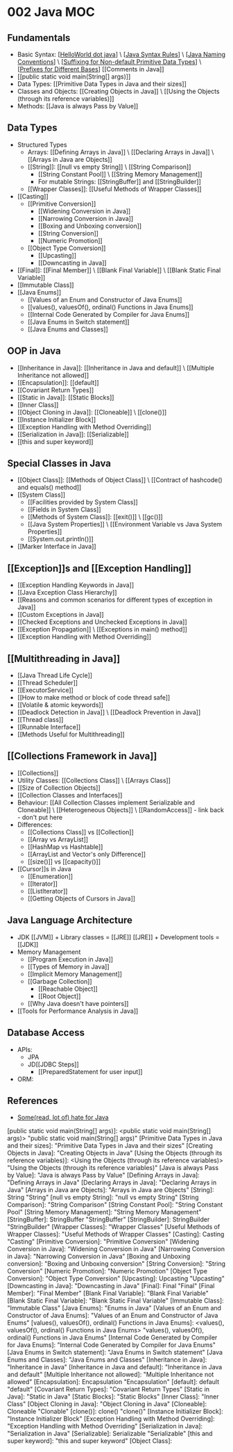# 002 Java MOC

## Fundamentals

- Basic Syntax: [[HelloWorld dot java]] \ [[Java Syntax Rules]] \ [[Java Naming Conventions]] \ [[Suffixing for Non-default Primitive Data Types]] \ [[Prefixes for Different Bases]] \[[Comments in Java]]
- [[public static void main(String[] args)]]
- Data Types: [[Primitive Data Types in Java and their sizes]]
- Classes and Objects: [[Creating Objects in Java]] \ [[Using the Objects (through its reference variables)]]
- Methods: [[Java is always Pass by Value]]

## Data Types

- Structured Types  
  - Arrays: [[Defining Arrays in Java]] \ [[Declaring Arrays in Java]] \ [[Arrays in Java are Objects]]
  - [[String]]: [[null vs empty String]] \ [[String Comparison]]
    - [[String Constant Pool]] \ [[String Memory Management]]
    - For mutable Strings: [[StringBuffer]] and [[StringBuilder]]
  - [[Wrapper Classes]]: [[Useful Methods of Wrapper Classes]]
- [[Casting]]
  - [[Primitive Conversion]]
    - [[Widening Conversion in Java]]
    - [[Narrowing Conversion in Java]]
    - [[Boxing and Unboxing conversion]]
    - [[String Conversion]]
    - [[Numeric Promotion]]
  - [[Object Type Conversion]]
    - [[Upcasting]]
    - [[Downcasting in Java]]
- [[Final]]: [[Final Member]] \ [[Blank Final Variable]] \ [[Blank Static Final Variable]]
- [[Immutable Class]]
- [[Java Enums]]
  - [[Values of an Enum and Constructor of Java Enums]]
  - [[values(), valuesOf(), ordinal() Functions in Java Enums]]
  - [[Internal Code Generated by Compiler for Java Enums]]
  - [[Java Enums in Switch statement]]
  - [[Java Enums and Classes]]

## OOP in Java

- [[Inheritance in Java]]: [[Inheritance in Java and default]] \ [[Multiple Inheritance not allowed]]
- [[Encapsulation]]: [[default]]
- [[Covariant Return Types]]
- [[Static in Java]]: [[Static Blocks]]
- [[Inner Class]]
- [[Object Cloning in Java]]: [[Cloneable]] \ [[clone()]]
- [[Instance Initializer Block]]
- [[Exception Handling with Method Overriding]]
- [[Serialization in Java]]: [[Serializable]]
- [[this and super keyword]]

## Special Classes in Java

- [[Object Class]]: [[Methods of Object Class]] \ [[Contract of hashcode() and equals() method]]
- [[System Class]]
  - [[Facilities provided by System Class]]
  - [[Fields in System Class]]
  - [[Methods of System Class]]: [[exit()]] \ [[gc()]]
  - [[Java System Properties]] \ [[Environment Variable vs Java System Properties]]
  - [[System.out.println()]]
- [[Marker Interface in Java]]

## [[Exception]]s and [[Exception Handling]]

- [[Exception Handling Keywords in Java]]
- [[Java Exception Class Hierarchy]]
- [[Reasons and common scenarios for different types of exception in Java]]
- [[Custom Exceptions in Java]]
- [[Checked Exceptions and Unchecked Exceptions in Java]]
- [[Exception Propagation]] \ [[Exceptions in main() method]]
- [[Exception Handling with Method Overriding]]

## [[Multithreading in Java]]

- [[Java Thread Life Cycle]]
- [[Thread Scheduler]]
- [[ExecutorService]]
- [[How to make method or block of code thread safe]]
- [[Volatile & atomic keywords]]
- [[Deadlock Detection in Java]] \ [[Deadlock Prevention in Java]]
- [[Thread class]]
- [[Runnable Interface]]
- [[Methods Useful for Multithreading]]

## [[Collections Framework in Java]]

- [[Collections]]
- Utility Classes: [[Collections Class]] \ [[Arrays Class]]
- [[Size of Collection Objects]]
- [[Collection Classes and Interfaces]]
- Behaviour: [[All Collection Classes implement Serializable and Cloneable]] \ [[Heterogeneous Objects]] \ [[RandomAccess]] - link back - don't put here
- Differences:
  - [[Collections Class]] vs [[Collection]]
  - [[Array vs ArrayList]]
  - [[HashMap vs Hashtable]]
  - [[ArrayList and Vector's only Difference]]
  - [[size()]] vs [[capacity()]]
- [[Cursor]]s in Java
  - [[Enumeration]]
  - [[Iterator]]
  - [[ListIterator]]
  - [[Getting Objects of Cursors in Java]]

## Java Language Architecture

- JDK
  [[JVM]] + Library classes   = [[JRE]]
  [[JRE]] + Development tools = [[JDK]]
- Memory Management
  - [[Program Execution in Java]]
  - [[Types of Memory in Java]]
  - [[Implicit Memory Management]]
  - [[Garbage Collection]]
    - [[Reachable Object]]
    - [[Root Object]]
  - [[Why Java doesn't have pointers]]
- [[Tools for Performance Analysis in Java]]

## Database Access

- APIs:
  - JPA
  - JD[[JDBC Steps]]
    - [[PreparedStatement for user input]]
- ORM:

## References

- [Some(read, lot of) hate for Java](http://warp.povusers.org/grrr/java.html)


[//begin]: # "Autogenerated link references for markdown compatibility"
[HelloWorld dot java]: <HelloWorld dot java> "HelloWorld.java"
[Java Syntax Rules]: <Java Syntax Rules> "Java Syntax Rules"
[Java Naming Conventions]: <Java Naming Conventions> "Java Naming Conventions"
[Suffixing for Non-default Primitive Data Types]: <Suffixing for Non-default Primitive Data Types> "Suffixing for Non-default Primitive Data Types"
[Prefixes for Different Bases]: <Prefixes for Different Bases> "Prefixes for Different Bases"
[public static void main(String[] args)]: <public static void main(String[] args)> "public static void main(String[] args)"
[Primitive Data Types in Java and their sizes]: <Primitive Data Types in Java and their sizes> "Primitive Data Types in Java and their sizes"
[Creating Objects in Java]: <Creating Objects in Java> "Creating Objects in Java"
[Using the Objects (through its reference variables)]: <Using the Objects (through its reference variables)> "Using the Objects (through its reference variables)"
[Java is always Pass by Value]: <Java is always Pass by Value> "Java is always Pass by Value"
[Defining Arrays in Java]: <Defining Arrays in Java> "Defining Arrays in Java"
[Declaring Arrays in Java]: <Declaring Arrays in Java> "Declaring Arrays in Java"
[Arrays in Java are Objects]: <Arrays in Java are Objects> "Arrays in Java are Objects"
[String]: String "String"
[null vs empty String]: <null vs empty String> "null vs empty String"
[String Comparison]: <String Comparison> "String Comparison"
[String Constant Pool]: <String Constant Pool> "String Constant Pool"
[String Memory Management]: <String Memory Management> "String Memory Management"
[StringBuffer]: StringBuffer "StringBuffer"
[StringBuilder]: StringBuilder "StringBuilder"
[Wrapper Classes]: <Wrapper Classes> "Wrapper Classes"
[Useful Methods of Wrapper Classes]: <Useful Methods of Wrapper Classes> "Useful Methods of Wrapper Classes"
[Casting]: Casting "Casting"
[Primitive Conversion]: <Primitive Conversion> "Primitive Conversion"
[Widening Conversion in Java]: <Widening Conversion in Java> "Widening Conversion in Java"
[Narrowing Conversion in Java]: <Narrowing Conversion in Java> "Narrowing Conversion in Java"
[Boxing and Unboxing conversion]: <Boxing and Unboxing conversion> "Boxing and Unboxing conversion"
[String Conversion]: <String Conversion> "String Conversion"
[Numeric Promotion]: <Numeric Promotion> "Numeric Promotion"
[Object Type Conversion]: <Object Type Conversion> "Object Type Conversion"
[Upcasting]: Upcasting "Upcasting"
[Downcasting in Java]: <Downcasting in Java> "Downcasting in Java"
[Final]: Final "Final"
[Final Member]: <Final Member> "Final Member"
[Blank Final Variable]: <Blank Final Variable> "Blank Final Variable"
[Blank Static Final Variable]: <Blank Static Final Variable> "Blank Static Final Variable"
[Immutable Class]: <Immutable Class> "Immutable Class"
[Java Enums]: <Java Enums> "Enums in Java"
[Values of an Enum and Constructor of Java Enums]: <Values of an Enum and Constructor of Java Enums> "Values of an Enum and Constructor of Java Enums"
[values(), valuesOf(), ordinal() Functions in Java Enums]: <values(), valuesOf(), ordinal() Functions in Java Enums> "values(), valuesOf(), ordinal() Functions in Java Enums"
[Internal Code Generated by Compiler for Java Enums]: <Internal Code Generated by Compiler for Java Enums> "Internal Code Generated by Compiler for Java Enums"
[Java Enums in Switch statement]: <Java Enums in Switch statement> "Java Enums in Switch statement"
[Java Enums and Classes]: <Java Enums and Classes> "Java Enums and Classes"
[Inheritance in Java]: <Inheritance in Java> "Inheritance in Java"
[Inheritance in Java and default]: <Inheritance in Java and default> "Inheritance in Java and default"
[Multiple Inheritance not allowed]: <Multiple Inheritance not allowed> "Multiple Inheritance not allowed"
[Encapsulation]: Encapsulation "Encapsulation"
[default]: default "default"
[Covariant Return Types]: <Covariant Return Types> "Covariant Return Types"
[Static in Java]: <Static in Java> "Static in Java"
[Static Blocks]: <Static Blocks> "Static Blocks"
[Inner Class]: <Inner Class> "Inner Class"
[Object Cloning in Java]: <Object Cloning in Java> "Object Cloning in Java"
[Cloneable]: Cloneable "Clonable"
[clone()]: clone() "clone()"
[Instance Initializer Block]: <Instance Initializer Block> "Instance Initializer Block"
[Exception Handling with Method Overriding]: <Exception Handling with Method Overriding> "Exception Handling with Method Overriding"
[Serialization in Java]: <Serialization in Java> "Serialization in Java"
[Serializable]: Serializable "Serializable"
[this and super keyword]: <this and super keyword> "this and super keyword"
[Object Class]: <Object Class> "Object Class"
[Methods of Object Class]: <Methods of Object Class> "Methods in Object Class"
[Contract of hashcode() and equals() method]: <Contract of hashcode() and equals() method> "Contract of hashcode() and equals() method"
[System Class]: <System Class> "System Class"
[Facilities provided by System Class]: <Facilities provided by System Class> "Facilities provided by System Class"
[Fields in System Class]: <Fields in System Class> "Fields in System Class"
[Methods of System Class]: <Methods of System Class> "Methods in System Class"
[exit()]: exit() "exit()"
[gc()]: gc() "gc()"
[Java System Properties]: <Java System Properties> "Java System Properties"
[Environment Variable vs Java System Properties]: <Environment Variable vs Java System Properties> "Environment Variable vs Java System Properties"
[System.out.println()]: System.out.println() "System.out.println()"
[Marker Interface in Java]: <Marker Interface in Java> "Marker Interface in Java"
[Exception]: Exception "Exception"
[Exception Handling]: <Exception Handling> "Exception Handling"
[Exception Handling Keywords in Java]: <Exception Handling Keywords in Java> "Exception Handling Keywords in Java"
[Java Exception Class Hierarchy]: <Java Exception Class Hierarchy> "Java Exception Class Hierarchy"
[Reasons and common scenarios for different types of exception in Java]: <Reasons and common scenarios for different types of exception in Java> "Reasons and common scenarios for different types of exception in Java"
[Custom Exceptions in Java]: <Custom Exceptions in Java> "Custom Exceptions in Java"
[Checked Exceptions and Unchecked Exceptions in Java]: <Checked Exceptions and Unchecked Exceptions in Java> "Checked Exceptions and Unchecked Exceptions in Java"
[Exception Propagation]: <Exception Propagation> "Exception Propagation"
[Exceptions in main() method]: <Exceptions in main() method> "Exceptions in main() method"
[Multithreading in Java]: <Multithreading in Java> "Multithreading in Java"
[Java Thread Life Cycle]: <Java Thread Life Cycle> "Java Thread Life Cycle"
[Thread Scheduler]: <Thread Scheduler> "Thread Scheduler"
[ExecutorService]: ExecutorService "Executor Service"
[How to make method or block of code thread safe]: <How to make method or block of code thread safe> "block of code thread safe"
[Volatile & atomic keywords]: <Volatile & atomic keywords> "Volatile & atomic keywords"
[Deadlock Detection in Java]: <Deadlock Detection in Java> "Deadlock Detection in Java"
[Deadlock Prevention in Java]: <Deadlock Prevention in Java> "Deadlock Prevention in Java"
[Thread class]: <Thread class> "Thread class"
[Runnable Interface]: <Runnable Interface> "Runnable Interface"
[Methods Useful for Multithreading]: <Methods Useful for Multithreading> "Methods Useful for Multithreading"
[Collections Framework in Java]: <Collections Framework in Java> "Collections Framework in Java"
[Collections]: Collections "Collections"
[Collections Class]: <Collections Class> "Collections Class"
[Size of Collection Objects]: <Size of Collection Objects> "Size of Collection Objects"
[Collection Classes and Interfaces]: <Collection Classes and Interfaces> "Collection Classes and Interfaces"
[All Collection Classes implement Serializable and Cloneable]: <All Collection Classes implement Serializable and Cloneable> "All Collection Classes implement Serializable and Cloneable"
[Heterogeneous Objects]: <Heterogeneous Objects> "Heterogeneous Objects"
[RandomAccess]: RandomAccess "RandomAccess"
[Collection]: Collection "Collection"
[Array vs ArrayList]: <Array vs ArrayList> "Array vs ArrayList"
[HashMap vs Hashtable]: <HashMap vs Hashtable> "HashMap vs Hashtable"
[ArrayList and Vector's only Difference]: <ArrayList and Vector's only Difference> "ArrayList and Vector's only Difference"
[size()]: size() "size()"
[capacity()]: capacity() "capacity()"
[Cursor]: Cursor "Cursor"
[Enumeration]: Enumeration "Enumeration"
[Iterator]: Iterator "Iterator"
[ListIterator]: ListIterator "ListIterator"
[Getting Objects of Cursors in Java]: <Getting Objects of Cursors in Java> "Getting Objects of Cursors in Java"
[JVM]: JVM "JVM"
[JRE]: JRE "JRE"
[JDK]: JDK "JDK"
[Program Execution in Java]: <Program Execution in Java> "Program Execution in Java"
[Types of Memory in Java]: <Types of Memory in Java> "Types of Memory in Java"
[Implicit Memory Management]: <Implicit Memory Management> "Implicit Memory Management"
[Garbage Collection]: <Garbage Collection> "Garbage Collection"
[Reachable Object]: <Reachable Object> "Reachable Object"
[Root Object]: <Root Object> "Root Object"
[Why Java doesn't have pointers]: <Why Java doesn't have pointers> "Why Java doesn't have pointers"
[Tools for Performance Analysis in Java]: <Tools for Performance Analysis in Java> "Tools for Performance Analysis in Java"
[JDBC Steps]: <JDBC Steps> "JDBC"
[PreparedStatement for user input]: <PreparedStatement for user input> "PreparedStatement for user input"
[//end]: # "Autogenerated link references"